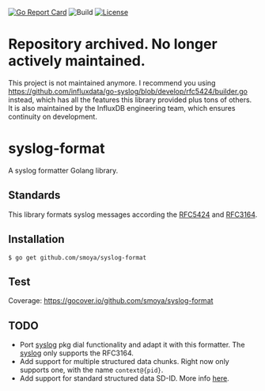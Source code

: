 [![Go Report Card](https://goreportcard.com/badge/github.com/smoya/syslog-format)](https://goreportcard.com/report/github.com/smoya/syslog-format) 
![Build](https://github.com/smoya/syslog-format/workflows/Build/badge.svg)
[![License](https://img.shields.io/static/v1?label=license&message=MIT&color=blueviolet)](./LICENSE) 

# Repository archived. No longer actively maintained.

This project is not maintained anymore. I recommend you using https://github.com/influxdata/go-syslog/blob/develop/rfc5424/builder.go instead, which has all the features this library provided plus tons of others. It is also maintained by the InfluxDB engineering team, which ensures continuity on development.

# syslog-format
A syslog formatter Golang library.

## Standards
This library formats syslog messages according the [RFC5424](https://tools.ietf.org/html/rfc5424) and [RFC3164](https://tools.ietf.org/html/rfc3164).

## Installation
```
$ go get github.com/smoya/syslog-format
```

## Test
Coverage: https://gocover.io/github.com/smoya/syslog-format

## TODO
* Port [syslog](https://golang.org/pkg/log/syslog/) pkg dial functionality and adapt it with this formatter. The [syslog](https://golang.org/pkg/log/syslog/) only supports the RFC3164.
* Add support for multiple structured data chunks. Right now only supports one, with the name `context@{pid}`.
* Add support for standard structured data SD-ID. More info [here](https://tools.ietf.org/html/rfc5424#section-9.2).

